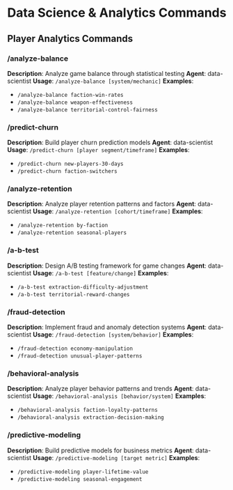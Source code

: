 # Data Science & Analytics Commands

## Player Analytics Commands

### /analyze-balance
**Description**: Analyze game balance through statistical testing
**Agent**: data-scientist
**Usage**: `/analyze-balance [system/mechanic]`
**Examples**:
- `/analyze-balance faction-win-rates`
- `/analyze-balance weapon-effectiveness`
- `/analyze-balance territorial-control-fairness`

### /predict-churn
**Description**: Build player churn prediction models
**Agent**: data-scientist
**Usage**: `/predict-churn [player segment/timeframe]`
**Examples**:
- `/predict-churn new-players-30-days`
- `/predict-churn faction-switchers`

### /analyze-retention
**Description**: Analyze player retention patterns and factors
**Agent**: data-scientist
**Usage**: `/analyze-retention [cohort/timeframe]`
**Examples**:
- `/analyze-retention by-faction`
- `/analyze-retention seasonal-players`

### /a-b-test
**Description**: Design A/B testing framework for game changes
**Agent**: data-scientist
**Usage**: `/a-b-test [feature/change]`
**Examples**:
- `/a-b-test extraction-difficulty-adjustment`
- `/a-b-test territorial-reward-changes`

### /fraud-detection
**Description**: Implement fraud and anomaly detection systems
**Agent**: data-scientist
**Usage**: `/fraud-detection [system/behavior]`
**Examples**:
- `/fraud-detection economy-manipulation`
- `/fraud-detection unusual-player-patterns`

### /behavioral-analysis
**Description**: Analyze player behavior patterns and trends
**Agent**: data-scientist
**Usage**: `/behavioral-analysis [behavior/system]`
**Examples**:
- `/behavioral-analysis faction-loyalty-patterns`
- `/behavioral-analysis extraction-decision-making`

### /predictive-modeling
**Description**: Build predictive models for business metrics
**Agent**: data-scientist
**Usage**: `/predictive-modeling [target metric]`
**Examples**:
- `/predictive-modeling player-lifetime-value`
- `/predictive-modeling seasonal-engagement`